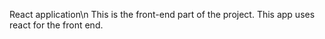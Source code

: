 React application\n
This is the front-end part of the project. This app uses react for the front end.
